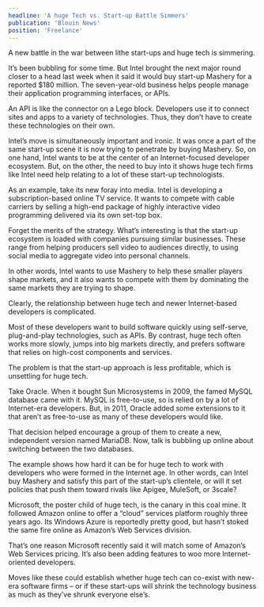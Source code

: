 ```yaml
---
headline: 'A huge Tech vs. Start-up Battle Simmers'
publication: 'Blouin News'
position: 'Freelance'
---
```


A new battle in the war between lithe start-ups and huge tech is
simmering.

It’s been bubbling for some time. But Intel brought the next major round
closer to a head last week when it said it would buy start-up Mashery for
a reported \$180 million. The seven-year-old business helps people manage
their application programming interfaces, or APIs.

An API is like the connector on a Lego block. Developers use it to connect
sites and apps to a variety of technologies. Thus, they don’t have to
create these technologies on their own.

Intel’s move is simultaneously important and ironic. It was once a part of
the same start-up scene it is now trying to penetrate by buying Mashery.
So, on one hand, Intel wants to be at the center of an Internet-focused
developer ecosystem. But, on the other, the need to buy into it shows huge
tech firms like Intel need help relating to a lot of these start-up
technologists.

As an example, take its new foray into media. Intel is developing a
subscription-based online TV service. It wants to compete with cable
carriers by selling a high-end package of highly interactive video
programming delivered via its own set-top box.

Forget the merits of the strategy. What’s interesting is that the start-up
ecosystem is loaded with companies pursuing similar businesses. These
range from helping producers sell video to audiences directly, to using
social media to aggregate video into personal channels.

In other words, Intel wants to use Mashery to help these smaller players
shape markets, and it also wants to compete with them by dominating the
same markets they are trying to shape.

Clearly, the relationship between huge tech and newer Internet-based
developers is complicated.

Most of these developers want to build software quickly using self-serve,
plug-and-play technologies, such as APIs. By contrast, huge tech often
works more slowly, jumps into big markets directly, and prefers software
that relies on high-cost components and services.

The problem is that the start-up approach is less profitable, which is
unsettling for huge tech.

Take Oracle. When it bought Sun Microsystems in 2009, the famed MySQL
database came with it. MySQL is free-to-use, so is relied on by a lot of
Internet-era developers. But, in 2011, Oracle added some extensions to it
that aren’t as free-to-use as many of these developers would like.

That decision helped encourage a group of them to create a new,
independent version named MariaDB. Now, talk is bubbling up online about
switching between the two databases.

The example shows how hard it can be for huge tech to work with developers
who were formed in the Internet age. In other words, can Intel buy Mashery
and satisfy this part of the start-up’s clientele, or will it set policies
that push them toward rivals like Apigee, MuleSoft, or 3scale?

Microsoft, the poster child of huge tech, is the canary in this coal mine.
It followed Amazon online to offer a “cloud” services platform roughly
three years ago. Its Windows Azure is reportedly pretty good, but hasn’t
stoked the same fire online as Amazon’s Web Services division.

That’s one reason Microsoft recently said it will match some of Amazon’s
Web Services pricing. It’s also been adding features to woo more
Internet-oriented developers.

Moves like these could establish whether huge tech can co-exist with
new-era software firms – or if these start-ups will shrink the technology
business as much as they’ve shrunk everyone else’s.
